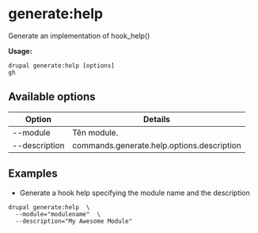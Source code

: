 # generate:help
Generate an implementation of hook_help()

**Usage:**
```
drupal generate:help [options]
gh
```

## Available options
Option | Details
-------|-------------
--module | Tên module.
--description | commands.generate.help.options.description

## Examples
* Generate a hook help specifying the module name and the description
```
drupal generate:help  \
  --module="modulename"  \
  --description="My Awesome Module"
```
